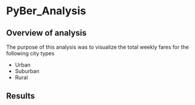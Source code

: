 # PyBer_Analysis
## Overview of analysis
The purpose of this analysis was to visualize the total weekly fares for the following city types
- Urban
- Suburban
- Rural

## Results
